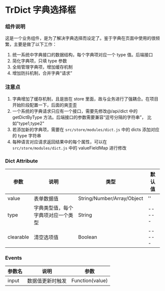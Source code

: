 # TrDict 字典选择框

### 组件说明

这是一个业务组件，是为了解决字典选择而设定了。鉴于字典在页面中使用的很频繁，主要是做了以下工作：

1. 统一系统中字典接口的数据结构，每个字典项对应一个 type 值。后端接口
2. 简化字典项，只填 type 参数
3. 全局管理字典项，增加缓存机制
4. 增加防抖机制，合并字典“请求”

### 注意点

1. 字典增加了缓存机制，且是放在 store 里面，故与业务进行了强耦合。在项目开始阶段配置一下，后面的爽歪歪
2. 一个系统的字典请求只应有一个接口，需要先修改@/api/dict 中的 getDictByType 方法。后端接口的参数需要兼容“逗号分隔的字符串”， 比如"type1,type2"
3. 若添加新的字典项，需要在 `src/store/modules/dict.js` 中的 dicts 添加对应的 type 字符串
4. 每种语言对应请求返回结果中的每个属性，可以在 `src/store/modules/dict.js` 中的 valueFieldMap 进行修改

### Dict Attribute
| 参数      | 说明                            | 类型                       | 默认值 |
| --------- | ------------------------------ | ------------------------- | ----- |
| value     | 表单数据值                      | String/Number/Array/Object | ''    |
| type      | 字典类型值，每个字典项对应一个类型 | String                     | ----- |
| clearable | 清空选项值                      | Boolean                    | ----- |

### Events
| 参数名 | 说明            | 参数             |
| ----- | --------------- | --------------- |
| input | 数据值更新时触发  | Function(value) |